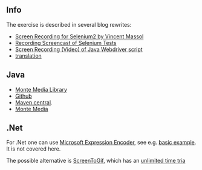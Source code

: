Info
----
The exercise is described in several blog rewrites:

 + [Screen Recording for Selenium2 by Vincent Massol](http://massol.myxwiki.org/xwiki/bin/view/Blog/ScreenRecordingForSelenium2)
 + [Recording Screencast of Selenium Tests](http://corporate.tuenti.com/en/dev/blog/video-recordings-of-browser-tests)
 + [Screen Recording (Video) of Java Webdriver script](http://roadtoautomation.blogspot.com/2013/03/screen-recording-video-of-java-webdiver.html)
 + [translation](http://internetka.in.ua/selenium-screen-recordering)

Java
----
 + [Monte Media Library](http://www.randelshofer.ch/monte/files/demos/MonteScreenRecorder.jar)
 + [Github](https://github.com/chenry/monte)
 + [Maven central](https://mvnrepository.com/artifact/com.pojosontheweb/monte-repack/1.0.1).
 + [Monte Media](https://mvnrepository.com/artifact/ru.sbtqa/monte-media/1.0.1)

.Net
----
For .Net one can use [Microsoft Expression Encoder](https://msdn.microsoft.com/en-us/library/microsoft.expression.encoder.screencapture.screencapturejob.capturerectangle%28v=expression.40%29.aspx), see e.g. [basic example](http://roadtoautomation.blogspot.com/2013/07/road-to-screen-recording-in-webdriver.html). It is not covered here.

The possible alternative is [ScreenToGif](https://github.com/dbremner/ScreenToGif), which has an [unlimited time tria](http://gifrecorder.com/)
